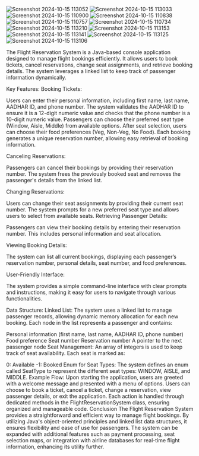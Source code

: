 
![Screenshot 2024-10-15 113052](https://github.com/user-attachments/assets/7aca4d5c-aa44-4753-a364-a6934d649165)
![Screenshot 2024-10-15 113033](https://github.com/user-attachments/assets/14e96ca3-9c56-4fd9-8184-6449a24be23e)
![Screenshot 2024-10-15 110900](https://github.com/user-attachments/assets/33f27278-8f5e-402f-9bd5-68a7e9ce2eb0)
![Screenshot 2024-10-15 110838](https://github.com/user-attachments/assets/8d1bd78e-80e1-4c89-a21f-455ae089b514)
![Screenshot 2024-10-15 110757](https://github.com/user-attachments/assets/5d129e6a-54e9-4f83-a4a2-8f82ea5e3840)
![Screenshot 2024-10-15 110734](https://github.com/user-attachments/assets/03187bb8-8cd7-47cf-b71a-f5959b80a947)
![Screenshot 2024-10-15 113210](https://github.com/user-attachments/assets/52d42c47-d3f3-40b7-8ba2-1de30cfb55d5)
![Screenshot 2024-10-15 113153](https://github.com/user-attachments/assets/ef4d324a-87e9-4aad-aa49-ab994bcd6923)
![Screenshot 2024-10-15 113141](https://github.com/user-attachments/assets/3e6d493d-989a-4e30-bba4-b396fe309ba7)
![Screenshot 2024-10-15 113125](https://github.com/user-attachments/assets/35cbee55-8ef2-48e5-9458-72ead399fa59)
![Screenshot 2024-10-15 113106](https://github.com/user-attachments/assets/ccfd2017-1280-414b-b431-bae68761d0d0)



The Flight Reservation System is a Java-based console application designed to manage flight bookings efficiently. It allows users to book tickets, cancel reservations, change seat assignments, and retrieve booking details. The system leverages a linked list to keep track of passenger information dynamically.

Key Features:
Booking Tickets:

Users can enter their personal information, including first name, last name, AADHAR ID, and phone number.
The system validates the AADHAR ID to ensure it is a 12-digit numeric value and checks that the phone number is a 10-digit numeric value.
Passengers can choose their preferred seat type (Window, Aisle, Middle) from available options.
After seat selection, users can choose their food preferences (Veg, Non-Veg, No Food).
Each booking generates a unique reservation number, allowing easy retrieval of booking information.

Canceling Reservations:

Passengers can cancel their bookings by providing their reservation number.
The system frees the previously booked seat and removes the passenger's details from the linked list.

Changing Reservations:

Users can change their seat assignments by providing their current seat number.
The system prompts for a new preferred seat type and allows users to select from available seats.
Retrieving Passenger Details:

Passengers can view their booking details by entering their reservation number. This includes personal information and seat allocation.

Viewing Booking Details:

The system can list all current bookings, displaying each passenger’s reservation number, personal details, seat number, and food preferences.

User-Friendly Interface:

The system provides a simple command-line interface with clear prompts and instructions, making it easy for users to navigate through various functionalities.

Data Structure:
Linked List: The system uses a linked list to manage passenger records, allowing dynamic memory allocation for each new booking. Each node in the list represents a passenger and contains:

Personal information (first name, last name, AADHAR ID, phone number)
Food preference
Seat number
Reservation number
A pointer to the next passenger node
Seat Management: An array of integers is used to keep track of seat availability. Each seat is marked as:

0: Available
-1: Booked
Enum for Seat Types:
The system defines an enum called SeatType to represent the different seat types: WINDOW, AISLE, and MIDDLE.
Example Flow:
Upon starting the application, users are greeted with a welcome message and presented with a menu of options.
Users can choose to book a ticket, cancel a ticket, change a reservation, view passenger details, or exit the application.
Each action is handled through dedicated methods in the FlightReservationSystem class, ensuring organized and manageable code.
Conclusion
The Flight Reservation System provides a straightforward and efficient way to manage flight bookings. By utilizing Java's object-oriented principles and linked list data structures, it ensures flexibility and ease of use for passengers. The system can be expanded with additional features such as payment processing, seat selection maps, or integration with airline databases for real-time flight information, enhancing its utility further.
